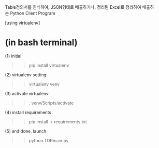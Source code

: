 Table정의서를 인식하여, JSON형태로 배출하거나, 정리된 Excel로 정리하여 배출하는 Python Client Program


[using virtualenv]

# (in bash terminal)
(1) initial
>> pip install virtualenv

(2) virtualenv setting
>> virtualenv venv

(3) activate virtualenv
>> . venv/Scripts/activate

(4) install requirements
>> pip install -r requirements.txt

(5) and done. launch
>> python TDRmain.py